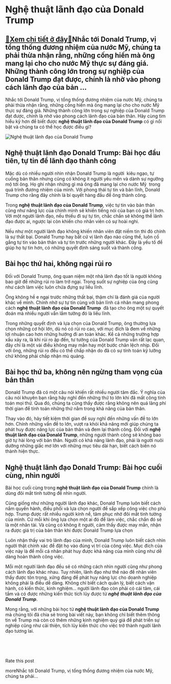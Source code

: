 Nghệ thuật lãnh đạo của Donald Trump
====================================

[:gift:Xem chi tiết ở đây:gift:](https://hddtvn.com/nghe-thuat-lanh-dao-cua-donald-trump/)Nhắc tới Donald Trump, vị tổng thống đương nhiệm của nước Mỹ, chúng ta phải thừa nhận rằng, những cống hiến mà ông mang lại cho cho nước Mỹ thực sự đáng giá. Những thành công lớn trong sự nghiệp của Donald Trump đạt được, chính là nhờ vào phong cách lãnh đạo của bản …
----------------------------------------------------------------------------------------------------------------------------------------------------------------------------------------------------------------------------------------------------------------------------

Nhắc tới Donald Trump, vị tổng thống đương nhiệm của nước Mỹ, chúng ta phải thừa nhận rằng, những cống hiến mà ông mang lại cho cho nước Mỹ thực sự đáng giá. Những thành công lớn trong sự nghiệp của Donald Trump đạt được, chính là nhờ vào phong cách lãnh đạo của bản thân. Hãy cùng tìm hiểu kỹ hơn để biết được **nghệ thuật lãnh đạo của Donald Trump** có gì nổi bật và chúng ta có thể học được điều gì?


![Nghệ thuật lãnh đạo của Donald Trump](https://hddtvn.com/wp-content/uploads/2021/01/donald-trump-e1597034917783.jpg)


Nghệ thuật lãnh đạo Donald Trump: Bài học đầu tiên, tự tin để lãnh đạo thành công
---------------------------------------------------------------------------------


Mặc dù có nhiều người nhìn nhận Donald Trump là người  kiêu ngạo, tự cuồng bản thân nhưng cũng có không ít người yêu mến và dành sự ngưỡng mộ tới ông. Họ ghi nhận những gì mà ông đã mang lại cho nước Mỹ  trong quá trình đương nhiệm của mình. Với phong thái tự tin và bản lĩnh, Donald Trump cho rằng đây chính là bí quyết hàng đầu để ông thành công.


Trong **nghệ thuật lãnh đạo của Donald Trump**, việc tự tin vào bản thân cũng như năng lực của chính mình sẽ khiến tiếng nói của bạn có giá trị hơn. Với một người lãnh đạo, nếu thiếu đi sự tự tin, chắc chắn sẽ không thể lãnh đạo được ai, ngược lại còn khiến cho nhân viên có sự hoài nghi.


Nếu như một người lãnh đạo không khiến nhân viên đặt niềm tin thì đó chính là sự thất bại. Donald Trump hay bất cứ vị lãnh đạo nào cũng thế, luôn cố gắng tự tin vào bản thân và tự tin trước những người khác. Đây là yếu tố để giúp họ tự tin hơn, có những quyết định sáng suốt và thành công.


Bài học thứ hai, không ngại rủi ro
----------------------------------


Đối với Donald Trump, ông quan niệm một nhà lãnh đạo tốt là người không bao giờ để những rủi ro làm trở ngại. Trong suốt sự nghiệp của ông cũng như cách làm việc luôn chứa đựng sự liều lĩnh.


Ông không hề e ngại trước những thất bại, thậm chí là đánh giá của người khác về mình. Chính nhờ sự tự tin cùng với bản lĩnh cá nhân mang phong cách **nghệ thuật lãnh đạo của Donald Trump**  đã tạo cho ông một sự quyết đoán mà nhiều người vẫn lầm tưởng đó là liều lĩnh.


Trong những quyết định và lựa chọn của Donald Trump, ông thường lựa chọn những cơ hội lớn, dù nó có rủi ro cao, với mục đích là đem về những lợi nhuận cao hơn những hướng đi an toàn khác. Kể cả những trường hợp xấu xảy ra, là khi rủi ro ập đến, tư tưởng của Donald Trump vẫn rất lạc quan, đây chỉ là một vài điều không may mắn hay một bước chân lệch nhịp. Đối với ông, những rủi ro đều có thể chấp nhận do đã có sự tính toán kỹ lưỡng chứ không phải chấp nhận mù quáng.


Bài học thứ ba, không nên ngừng tham vọng của bản thân
------------------------------------------------------


Donald Trump đã có một câu nói khiến rất nhiều người tâm đắc. Ý nghĩa của câu nói khuyên bạn rằng hãy nghĩ đến những thứ to lớn khi đã mất công tính toán mọi thứ. Qua đó, chúng ta cũng thấy được rằng không nên quá lãng phí thời gian để tính toán những thứ nằm trong khả năng của bản thân.


Thay vào đó, hãy tiết kiệm thời gian để suy nghĩ đến những vấn đề to lớn hơn. Chính những vấn đề to lớn, vượt ra khỏi khả năng mới giúp chúng ta phát huy được năng lực của bản thân và đem lại thành công. Đối với **nghệ thuật lãnh đạo của Donald Trump**, những người thành công sẽ không bao giờ tự hài lòng với bản thân. Người có khả năng lãnh đạo, phải là người nuôi dưỡng những giấc mơ lớn với những mục tiêu dài hạn, biết cách biến nó thành hiện thực.


Nghệ thuật lãnh đạo Donald Trump: Bài học cuối cùng, nhìn người
---------------------------------------------------------------


Bài học cuối cùng trong **nghệ thuật lãnh đạo của Donald Trump** chính là dùng đôi mắt tinh tường để nhìn người.


Cũng giống như những người lãnh đạo khác, Donald Trump luôn biết cách nắm quyền hành, điều phối và lựa chọn người để sắp xếp công việc cho phù hợp. Trump được rất nhiều người kính nể, tâm phục nhờ đôi mắt tinh tường của mình. Cứ mỗi khi ông lựa chọn một ai đó để làm việc, chắc chắn đó sẽ là một nhân tài. Và cũng có không ít người, cảm thấy được may mắn, nhận ra được giá trị của bản thân khi được Donald Trump lựa chọn


Luôn nhận thấy vai trò lãnh đạo của mình, Donald Trump luôn biết cách nhìn người thật chính xác để đặt họ vào đúng vị trí của công việc. Mục đích của việc này là để mỗi cá nhân phát huy được khả năng của mình cũng như dễ dàng hoàn thành công việc.


Mỗi một người lãnh đạo đều sẽ có những cách nhìn người cũng như phong cách lãnh đạo khác nhau. Tuy nhiên, lãnh đạo như thế nào để nhân viên thấy được tôn trọng, xứng đáng để phát huy năng lực cho doanh nghiệp không phải là điều dễ dàng. Không chỉ biết cách quản lý, biết cách vận hành, có kiến thức, kinh nghiệm… người lãnh đạo còn phải có cái tâm, cái tầm và có được những kiến thức tích lũy được từ ***nghệ thuật lãnh đạo của Donald Trump***.


Mong rằng, với những bài học từ **nghệ thuật lãnh đạo của Donald Trump** mà chúng tôi đã chia sẻ trong bài viết này, bạn không chỉ biết thêm thông tin về Trump mà còn có thêm những kinh nghiệm quý giá để phát triển sự nghiệp cũng như cải thiện, tích lũy kiến thức cho việc trở thành người lãnh đạo tương lai.


 


 








































Rate this post


moreNhắc tới Donald Trump, vị tổng thống đương nhiệm của nước Mỹ, chúng ta phải…

